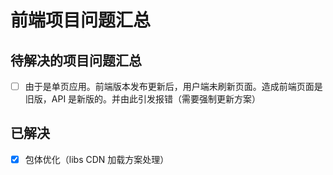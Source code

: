 # 前端项目问题汇总

## 待解决的项目问题汇总

- [ ] 由于是单页应用。前端版本发布更新后，用户端未刷新页面。造成前端页面是旧版，API 是新版的。并由此引发报错（需要强制更新方案）

## 已解决

- [x] 包体优化（libs CDN 加载方案处理）
